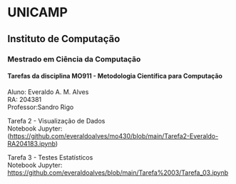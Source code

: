 # UNICAMP
## Instituto de Computação
### Mestrado em Ciência da Computação
#### Tarefas da disciplina MO911 - Metodologia Científica para Computação

Aluno: Everaldo A. M. Alves \
RA: 204381 \
Professor:Sandro Rigo 

Tarefa 2 - Visualização de Dados \
Notebook Jupyter:
(https://github.com/everaldoalves/mo430/blob/main/Tarefa2-Everaldo-RA204183.ipynb) 

Tarefa 3 - Testes Estatísticos \
Notebook Jupyter: [https://github.com/everaldoalves/blob/main/Tarefa%2003/Tarefa_03.ipynb
](https://github.com/everaldoalves/mo430/blob/8663f53ffc612bcde360a49ec0cdb3ef37e7b5dd/Tarefa3-Everaldo-RA204183.ipynb)
